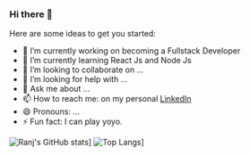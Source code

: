 ### Hi there 👋

Here are some ideas to get you started:

- 🔭 I’m currently working on becoming a Fullstack Developer
- 🌱 I’m currently learning React Js and Node Js
- 👯 I’m looking to collaborate on ...
- 🤔 I’m looking for help with ...
- 💬 Ask me about ...
- 📫 How to reach me: on my personal [LinkedIn](https://www.linkedin.com/in/ranj-jalal-8aa39b215/)
- 😄 Pronouns: ...
- ⚡ Fun fact: I can play yoyo.

![Ranj's GitHub stats](https://github-readme-stats.vercel.app/api?username=RanjDevr&count_private=true&show_icons=true&theme=tokyonight)]
![Top Langs](https://github-readme-stats.vercel.app/api/top-langs/?username=RanjDev&layout=compact&theme=tokyonight)]
